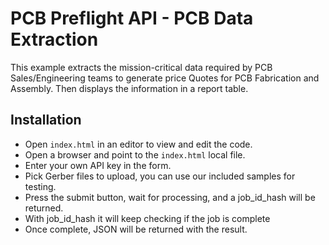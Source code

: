 # PCB Preflight API - PCB Data Extraction 
This example extracts the mission-critical data required by PCB Sales/Engineering teams to generate price Quotes for PCB Fabrication and Assembly.
Then displays the information in a report table.  


## Installation
* Open `index.html` in an editor to view and edit the code.
* Open a browser and point to the `index.html` local file.
* Enter your own API key in the form.
* Pick Gerber files to upload, you can use our included samples for testing.
* Press the submit button, wait for processing, and a job_id_hash will be returned.
* With job_id_hash it will keep checking if the job is complete
* Once complete, JSON will be returned with the result.
